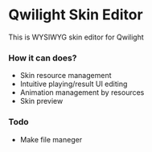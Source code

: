 # Qwilight Skin Editor

This is WYSIWYG skin editor for Qwilight

### How it can does?

- Skin resource management
- Intuitive playing/result UI editing
- Animation management by resources
- Skin preview

### Todo

- Make file maneger
